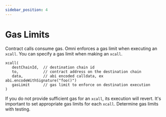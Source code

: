 ```yaml
---
sidebar_position: 4
---
```


# Gas Limits

Contract calls consume gas. Omni enforces a gas limit when executing an `xcall`. You can specify a gas limit when making an `xcall`.

```solidity
xcall(
   destChainId,  // destination chain id
   to,           // contract address on the destination chain
   data,         // abi encoded calldata, ex abi.encodeWithSignature("foo()")
   gasLimit      // gas limit to enforce on destination execution
)
```

If you do not provide sufficient gas for an `xcall`, its execution will revert. It's important to set appropriate gas limits for each `xcall`. Determine gas limits with testing.
